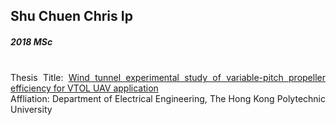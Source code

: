 ## Shu Chuen Chris Ip
##### 2018 MSc

<div align="justify">
<br/>
Thesis Title:
<a href="https://theses.lib.polyu.edu.hk/handle/200/10113">Wind tunnel experimental study of variable-pitch propeller efficiency for VTOL UAV application
</a>
<br/>
Affliation: Department of Electrical Engineering, The Hong Kong Polytechnic University
</div>
